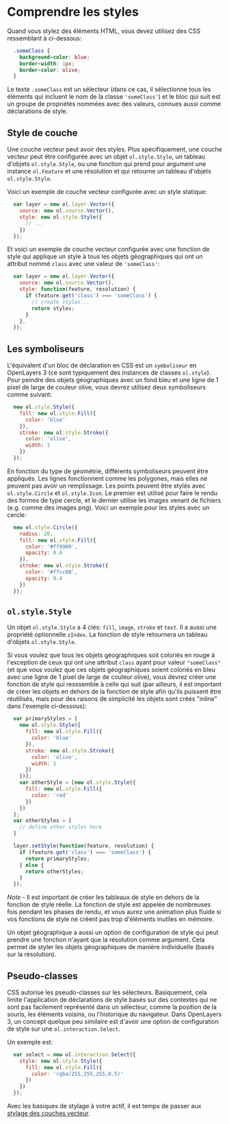 # Comprendre les styles

Quand vous stylez des éléments HTML, vous devez utilisez des CSS ressemblant à ci-dessous:

```css
  .someClass {
    background-color: blue;
    border-width: 1px;
    border-color: olive;
  }
```

Le texte `.someClass` est un sélecteur (dans ce cas, il sélectionne tous les éléments qui incluent le nom de la classe `'someClass'`) et le bloc qui suit est un groupe de propriétés nommées avec des valeurs, connues aussi comme déclarations de style.

## Style de couche

Une couche vecteur peut avoir des styles. Plus spécifiquement, une couche vecteur peut être configurée avec un objet `ol.style.Style`, un tableau d'objets `ol.style.Style`, ou une fonction qui prend pour argument une instance `ol.Feature` et une  résolution et qui retourne un tableau d'objets `ol.style.Style`.

Voici un exemple de couche vecteur configurée avec un style statique:

```js
  var layer = new ol.layer.Vector({
    source: new ol.source.Vector(),
    style: new ol.style.Style({
      // ...
    })
  });
```

Et voici un exemple de couche vecteur configurée avec une fonction de style qui applique un style à tous les objets géographiques qui ont un attribut nommé `class` avec une valeur de `'someClass'`:

```js
  var layer = new ol.layer.Vector({
    source: new ol.source.Vector(),
    style: function(feature, resolution) {
      if (feature.get('class') === 'someClass') {
        // create styles...
        return styles;
      }
    },
  });
```

## Les symboliseurs

L'équivalent d'un bloc de déclaration en CSS est un `symboliseur` en OpenLayers 3 (ce sont typiquement des instances de classes `ol.style`). Pour peindre des objets géographiques avec un fond bleu et une ligne de 1 pixel de large de couleur olive, vous devrez utilisez deux symboliseurs comme suivant:

```js
  new ol.style.Style({
    fill: new ol.style.Fill({
      color: 'blue'
    }),
    stroke: new ol.style.Stroke({
      color: 'olive',
      width: 1
    })
  });
```

En fonction du type de géométrie, différents symboliseurs peuvent être appliqués. Les lignes fonctionnent comme les polygones, mais elles ne peuvent pas avoir un remplissage. Les points peuvent être stylés avec `ol.style.Circle` et `ol.style.Icon`. Le premier est utilisé pour faire le rendu des formes de type cercle, et le dernier utilise les images venant de fichiers (e.g. comme des images png). Voici un exemple pour les styles avec un cercle:

```js
  new ol.style.Circle({
    radius: 20,
    fill: new ol.style.Fill({
      color: '#ff9900',
      opacity: 0.6
    }),
    stroke: new ol.style.Stroke({
      color: '#ffcc00',
      opacity: 0.4
    })
  });
```

## `ol.style.Style`

Un objet `ol.style.Style` a 4 clés: `fill`, `image`, `stroke` et `text`. Il a aussi une propriété optionnelle `zIndex`. La fonction de style retournera un tableau d'objets `ol.style.Style`.

Si vous voulez que tous les objets géographiques soit coloriés en rouge à l'exception de ceux qui ont une attribut `class` ayant pour valeur `"someClass"` (et que vous voulez que ces objets géographiques soient coloriés en bleu avec une ligne de 1 pixel de large de couleur olive), vous devrez créer une fonction de style qui resssemble à celle qui suit (par ailleurs, il est important de créer les objets en dehors de la fonction de style afin qu'ils puissent être réutilisés, mais pour des raisons de simplicité les objets sont créés "inline" dans l'exemple ci-dessous):

```js
  var primaryStyles = [
    new ol.style.Style({
      fill: new ol.style.Fill({
        color: 'blue'
      }),
      stroke: new ol.style.Stroke({
        color: 'olive',
        width: 1
      })
    })];
    var otherStyle = [new ol.style.Style({
      fill: new ol.style.Fill({
        color: 'red'
      })
    })
  ];
  var otherStyles = [
    // define other styles here
  ]

  layer.setStyle(function(feature, resolution) {
    if (feature.get('class') === 'someClass') {
      return primaryStyles;
    } else {
      return otherStyles;
    }
  });
```

*Note* - Il est important de créer les tableaux de style en dehors de la fonction de style réelle. La fonction de style est appelée de nombreuses fois pendant les phases de rendu, et vous aurez une animation plus fluide si vos fonctions de style ne créent pas trop d'éléments inutiles en mémoire.

Un objet géographique a aussi un option de configuration de style qui peut prendre une fonction n'ayant que la résolution comme argument. Cela permet de styler les objets géographiques de manière individuelle (basés sur la résolution).

## Pseudo-classes

CSS autorise les pseudo-classes sur les sélecteurs. Basiquement, cela limite l'application de déclarations de style basés sur des contextes qui ne sont pas facilement représenté dans un sélecteur, comme la position de la souris, les éléments voisins, ou l'historique du navigateur. Dans OpenLayers 3, un concept quelque peu similaire est d'avoir une option de configuration de style sur une `ol.interaction.Select`.

Un exemple est:

```js
  var select = new ol.interaction.Select({
    style: new ol.style.Style({
      fill: new ol.style.Fill({
        color: 'rgba(255,255,255,0.5)'
      })
    })
  });
```

Avec les basiques de stylage à votre actif, il est temps de passer aux [stylage des couches vecteur](style.md).
